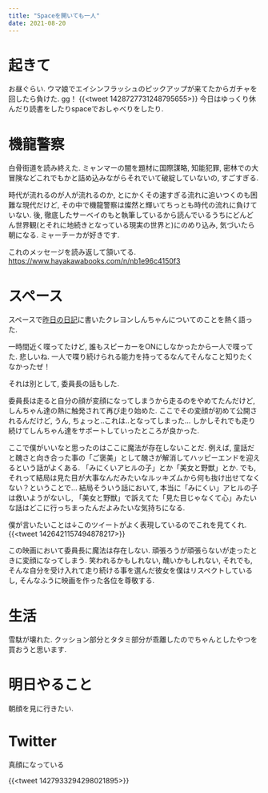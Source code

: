 ```yaml
---
title: "Spaceを開いても一人"
date: 2021-08-20
---
```


# 起きて
お昼ぐらい. ウマ娘でエイシンフラッシュのピックアップが来てたからガチャを回したら負けた. gg！
{{<tweet 1428727731248795655>}}
今日はゆっくり休んだり読書をしたりspaceでおしゃべりをしたり.

# 機龍警察
白骨街道を読み終えた. ミャンマーの闇を題材に国際謀略, 知能犯罪, 密林での大冒険などこれでもかと詰め込みながらそれでいて破綻していないの, すごすぎる.

時代が流れるのが人が流れるのか, とにかくその速すぎる流れに追いつくのも困難な現代だけど, その中で機龍警察は燦然と輝いてちっとも時代の流れに負けていない. 後, 徹底したサーベイのもと執筆しているから読んでいるうちにどんどん世界観(とそれに地続きとなっている現実の世界と)にのめり込み, 気づいたら朝になる.
ミャーチーカが好きです.

これのメッセージを読み返して頷いてる.
https://www.hayakawabooks.com/n/nb1e96c4150f3

# スペース
スペースで[昨日の日記](/post/2021-08-19)に書いたクレヨンしんちゃんについてのことを熱く語った.

一時間近く喋ってたけど, 誰もスピーカーをONにしなかったから一人で喋ってた. 悲しいね. 一人で喋り続けられる能力を持ってるなんてそんなこと知りたくなかったぜ！

それは別として, 委員長の話もした.

委員長は走ると自分の顔が変顔になってしまうから走るのをやめてたんだけど, しんちゃん達の熱に触発されて再び走り始めた. ここでその変顔が初めて公開されるんだけど, うん, ちょっと..これは..となってしまった... しかしそれでも走り続けてしんちゃん達をサポートしていったところが良かった.

ここで僕がいいなと思ったのはここに魔法が存在しないことだ. 例えば, 童話だと醜さと向き合った事の「ご褒美」として醜さが解消してハッピーエンドを迎えるという話がよくある. 「みにくいアヒルの子」とか「美女と野獣」とか. でも, それって結局は見た目が大事なんだみたいなルッキズムから何も抜け出せてなくない？ということで... 結局そういう話において, 本当に「みにくい」アヒルの子は救いようがないし, 「美女と野獣」で訴えてた「見た目じゃなくて心」みたいな話はどこに行っちまったんだよみたいな気持ちになる.

僕が言いたいことは↓このツイートがよく表現しているのでこれを見てくれ.
{{<tweet 1426421157494878217>}}

この映画において委員長に魔法は存在しない. 頑張ろうが頑張らないが走ったときに変顔になってしまう. 
笑われるかもしれない, 醜いかもしれない, それでも, そんな自分を受け入れて走り続ける事を選んだ彼女を僕はリスペクトしているし, そんなふうに映画を作った各位を尊敬する.

# 生活
雪駄が壊れた. クッション部分とタタミ部分が乖離したのでちゃんとしたやつを買おうと思います.

# 明日やること
朝顔を見に行きたい.

# Twitter
真顔になっている

{{<tweet 1427933294298021895>}}